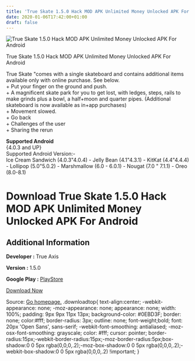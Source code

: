 ```yaml
---
title: 'True Skate 1.5.0 Hack MOD APK Unlimited Money Unlocked APK For Android'
date: 2020-01-06T17:42:00+01:00
draft: false
---
```


![True Skate 1.5.0 Hack MOD APK Unlimited Money Unlocked APK For Android](https://i1.wp.com/apkhome.net/wp-content/uploads/2018/07/True-Skate-1.5.0.png "True Skate 1.5.0 Hack MOD APK Unlimited Money Unlocked APK For Android")

  

True Skate 1.5.0 Hack MOD APK Unlimited Money Unlocked APK For Android

True Skate "comes with a single skateboard and contains additional items available only with online purchase. See below.  
\+ Put your finger on the ground and push.  
\+ A magnificent skate park for you to get lost, with ledges, steps, rails to make grinds plus a bowl, a half+moon and quarter pipes. (Additional skateboard is now available as in+app purchases)  
\+ Movement slowed.  
\+ Go back  
\+ Challenges of the user  
\+ Sharing the rerun

**Supported Android**  
{4.0.3 and UP}  
Supported Android Version:-  
Ice Cream Sandwich (4.0.3"4.0.4) - Jelly Bean (4.1"4.3.1) - KitKat (4.4"4.4.4) - Lollipop (5.0"5.0.2) - Marshmallow (6.0 - 6.0.1) - Nougat (7.0 " 7.1.1) - Oreo (8.0-8.1)

Download True Skate 1.5.0 Hack MOD APK Unlimited Money Unlocked APK For Android
===============================================================================

Additional Information
----------------------

**Developer :** True Axis

**Version :** 1.5.0

**Google Play :** [PlayStore](https://play.google.com/store/apps/details?id=com.trueaxis.trueskate)

  

[Download Now](https://store4app.co/post/true-skate-1-5-0-hack-mod-apk-unlimited-money-unlocked-apk-for-android_1573672035)

  
Source: [Go homepage.](https://store4app.co/post/true-skate-1-5-0-hack-mod-apk-unlimited-money-unlocked-apk-for-android_1573672035) .downloadtop{ text-align:center; -webkit-appearance: none; -moz-appearance: none; appearance: none; width: 100%; padding: 9px 9px 11px 13px; background-color: #0EBD3F; border: none; color:#fff; border-radius: 3px; outline: none; font-weight;bold; font: 20px 'Open Sans', sans-serif; -webkit-font-smoothing: antialiased; -moz-osx-font-smoothing: grayscale; color: #fff; cursor: pointer; border-radius:15px;-webkit-border-radius:15px;-moz-border-radius:5px;box-shadow:0 0 5px rgba(0,0,0,.2);-moz-box-shadow:0 0 5px rgba(0,0,0,.2);-webkit-box-shadow:0 0 5px rgba(0,0,0,.2) !important; }